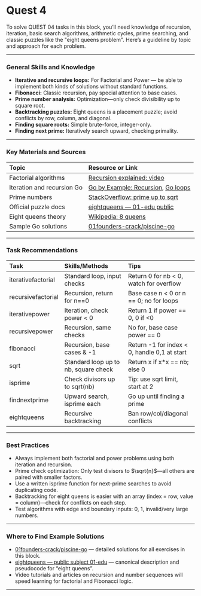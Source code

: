 # Quest 4

To solve QUEST 04 tasks in this block, you’ll need knowledge of recursion, iteration, basic search algorithms, arithmetic cycles, prime searching, and classic puzzles like the "eight queens problem". Here’s a guideline by topic and approach for each problem.

***

### General Skills and Knowledge

- **Iterative and recursive loops:** For Factorial and Power — be able to implement both kinds of solutions without standard functions.
- **Fibonacci:** Classic recursion, pay special attention to base cases.
- **Prime number analysis:** Optimization—only check divisibility up to square root.
- **Backtracking puzzles:** Eight queens is a placement puzzle; avoid conflicts by row, column, and diagonal.
- **Finding square roots:** Simple brute-force, integer-only.
- **Finding next prime:** Iteratively search upward, checking primality.

***

### Key Materials and Sources

| Topic | Resource or Link |
| :-- | :-- |
| Factorial algorithms | [Recursion explained: video](https://www.youtube.com/watch?v=4W6CTp1eBe0) |
| Iteration and recursion Go | [Go by Example: Recursion](https://gobyexample.com/recursion), [Go loops](https://gobyexample.com/for) |
| Prime numbers | [StackOverflow: prime up to sqrt](https://stackoverflow.com/questions/54543956/finding-prime-number-using-the-square-root-method) |
| Official puzzle docs | [eightqueens — 01-edu public](http://public.01-edu.org/subjects/eightqueens/) |
| Eight queens theory | [Wikipedia: 8 queens](https://en.wikipedia.org/wiki/Eight_queens_puzzle) |
| Sample Go solutions | [01founders-crack/piscine-go](https://github.com/01founders-crack/piscine-go) |


***

### Task Recommendations

| Task | Skills/Methods | Tips |
| :-- | :-- | :-- |
| iterativefactorial | Standard loop, input checks | Return 0 for nb < 0, watch for overflow |
| recursivefactorial | Recursion, return for n==0 | Base case n < 0 or n == 0; no for loops |
| iterativepower | Iteration, check power < 0 | Return 1 if power == 0, 0 if <0 |
| recursivepower | Recursion, same checks | No for, base case power == 0 |
| fibonacci | Recursion, base cases \& -1 | Return -1 for index < 0, handle 0,1 at start |
| sqrt | Standard loop up to nb, square check | Return x if x\*x == nb; else 0 |
| isprime | Check divisors up to sqrt(nb) | Tip: use sqrt limit, start at 2 |
| findnextprime | Upward search, isprime each | Go up until finding a prime |
| eightqueens | Recursive backtracking | Ban row/col/diagonal conflicts |


***

### Best Practices

- Always implement both factorial and power problems using both iteration and recursion.
- Prime check optimization: Only test divisors to $\sqrt{n}$—all others are paired with smaller factors.
- Use a written isprime function for next-prime searches to avoid duplicating code.
- Backtracking for eight queens is easier with an array (index = row, value = column)—check for conflicts on each step.
- Test algorithms with edge and boundary inputs: 0, 1, invalid/very large numbers.

***

### Where to Find Example Solutions

- [01founders-crack/piscine-go](https://github.com/01founders-crack/piscine-go) — detailed solutions for all exercises in this block.
- [eightqueens — public subject 01-edu](http://public.01-edu.org/subjects/eightqueens/) — canonical description and pseudocode for “eight queens”.
- Video tutorials and articles on recursion and number sequences will speed learning for factorial and Fibonacci logic.

***


